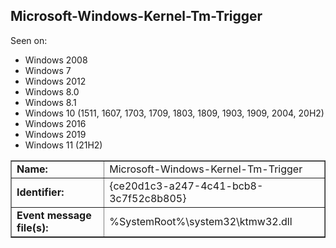 ## Microsoft-Windows-Kernel-Tm-Trigger

Seen on:
* Windows 2008
* Windows 7
* Windows 2012
* Windows 8.0
* Windows 8.1
* Windows 10 (1511, 1607, 1703, 1709, 1803, 1809, 1903, 1909, 2004, 20H2)
* Windows 2016
* Windows 2019
* Windows 11 (21H2)

<table border="1" class="docutils">
  <tbody>
    <tr>
      <td><b>Name:</b></td>
      <td>Microsoft-Windows-Kernel-Tm-Trigger</td>
    </tr>
    <tr>
      <td><b>Identifier:</b></td>
      <td>{ce20d1c3-a247-4c41-bcb8-3c7f52c8b805}</td>
    </tr>
    <tr>
      <td><b>Event message file(s):</b></td>
      <td>%SystemRoot%\system32\ktmw32.dll</td>
    </tr>
  </tbody>
</table>

&nbsp;


